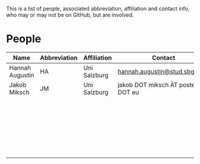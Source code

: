 This is a list of people, associated abbreviation, affiliation and contact info, who may or may not be on GitHub, but are involved.

# People

Name  | Abbreviation  | Affiliation  | Contact
--|---|---|--
Hannah Augustin  | HA  | Uni Salzburg  | hannah.augustin@stud.sbg.ac.at
Jakob Miksch  | JM  | Uni Salzburg  |  jakob  DOT miksch ÄT posteo DOT eu
  |   |   |  
  |   |   |  
  |   |   |  
  |   |   |  
  |   |   |  
  |   |   |  
  |   |   |  
  |   |   |  
  |   |   |  
  |   |   |  
  |   |   |  
  |   |   |  
  |   |   |  
  |   |   |  
  |   |   |  
  |   |   |  
  |   |   |  
  |   |   |  
  |   |   |  
  |   |   |  
  |   |   |  
  |   |   |  
  |   |   |  
  |   |   |  
  |   |   |  
  |   |   |  
  |   |   |  

